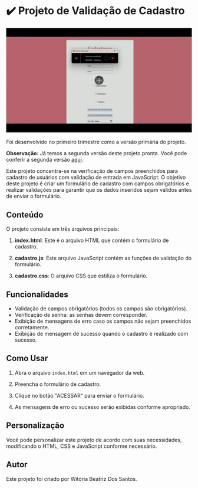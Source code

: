 
# ✔️ Projeto de Validação de Cadastro

<img src="imgs/cadastro1.gif">

Foi desenvolvido no primeiro trimestre como a versão primária do projeto.

**Observação:** Já temos a segunda versão deste projeto pronta. Você pode conferir a segunda versão [aqui](https://witoriabeatriz.github.io/Cadastro-versao-final/).

Este projeto concentra-se na verificação de campos preenchidos para cadastro de usuários com validação de entrada em JavaScript. O objetivo deste projeto é criar um formulário de cadastro com campos obrigatórios e realizar validações para garantir que os dados inseridos sejam válidos antes de enviar o formulário.

## Conteúdo

O projeto consiste em três arquivos principais:

1. **index.html**: Este é o arquivo HTML que contém o formulário de cadastro.

2. **cadastro.js**: Este arquivo JavaScript contém as funções de validação do formulário.

3. **cadastro.css**: O arquivo CSS que estiliza o formulário.

## Funcionalidades

- Validação de campos obrigatórios (todos os campos são obrigatórios).
- Verificação de senha: as senhas devem corresponder.
- Exibição de mensagens de erro caso os campos não sejam preenchidos corretamente.
- Exibição de mensagem de sucesso quando o cadastro é realizado com sucesso.

## Como Usar

1. Abra o arquivo `index.html` em um navegador da web.

2. Preencha o formulário de cadastro.

3. Clique no botão "ACESSAR" para enviar o formulário.

4. As mensagens de erro ou sucesso serão exibidas conforme apropriado.

## Personalização

Você pode personalizar este projeto de acordo com suas necessidades, modificando o HTML, CSS e JavaScript conforme necessário.

## Autor

Este projeto foi criado por Witória Beatriz Dos Santos.


